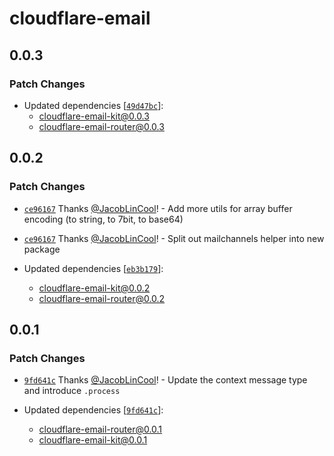 # cloudflare-email

## 0.0.3

### Patch Changes

-   Updated dependencies [[`49d47bc`](https://github.com/JacobLinCool/cloudflare-email-kit/commit/49d47bc4c4b148991b9ff0e5641e086249b3f90a)]:
    -   cloudflare-email-kit@0.0.3
    -   cloudflare-email-router@0.0.3

## 0.0.2

### Patch Changes

-   [`ce96167`](https://github.com/JacobLinCool/cloudflare-email-kit/commit/ce9616717f2c1976cd45f93d139584ea2062fa01) Thanks [@JacobLinCool](https://github.com/JacobLinCool)! - Add more utils for array buffer encoding (to string, to 7bit, to base64)

-   [`ce96167`](https://github.com/JacobLinCool/cloudflare-email-kit/commit/ce9616717f2c1976cd45f93d139584ea2062fa01) Thanks [@JacobLinCool](https://github.com/JacobLinCool)! - Split out mailchannels helper into new package

-   Updated dependencies [[`eb3b179`](https://github.com/JacobLinCool/cloudflare-email-kit/commit/eb3b1792e41fe12af188635724170a5a4fbb5995)]:
    -   cloudflare-email-kit@0.0.2
    -   cloudflare-email-router@0.0.2

## 0.0.1

### Patch Changes

-   [`9fd641c`](https://github.com/JacobLinCool/cloudflare-email-kit/commit/9fd641c3b3d8e1c2b3eea9a714656b960eaa8034) Thanks [@JacobLinCool](https://github.com/JacobLinCool)! - Update the context message type and introduce `.process`

-   Updated dependencies [[`9fd641c`](https://github.com/JacobLinCool/cloudflare-email-kit/commit/9fd641c3b3d8e1c2b3eea9a714656b960eaa8034)]:
    -   cloudflare-email-router@0.0.1
    -   cloudflare-email-kit@0.0.1

